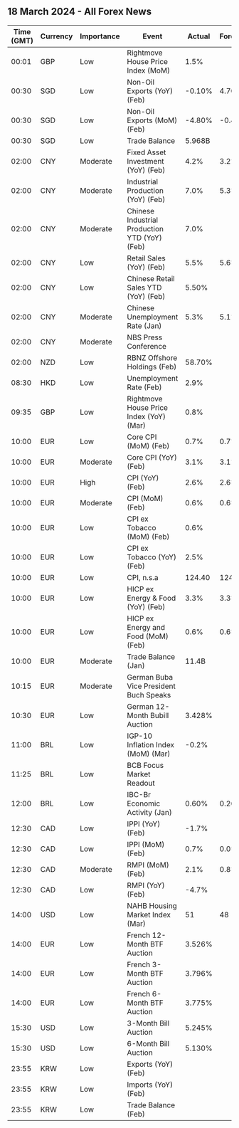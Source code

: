 ## 18 March 2024 - All Forex News

| Time (GMT) | Currency | Importance | Event | Actual | Forecast | Previous |
|------|----------|------------|-------|--------|----------|----------|
| 00:01 | GBP | Low | Rightmove House Price Index (MoM) | 1.5% |  | 0.9% |
| 00:30 | SGD | Low | Non-Oil Exports (YoY) (Feb) | -0.10% | 4.70% | 16.70% |
| 00:30 | SGD | Low | Non-Oil Exports (MoM) (Feb) | -4.80% | -0.40% | 2.20% |
| 00:30 | SGD | Low | Trade Balance | 5.968B |  | 7.423B |
| 02:00 | CNY | Moderate | Fixed Asset Investment (YoY) (Feb) | 4.2% | 3.2% | 3.0% |
| 02:00 | CNY | Moderate | Industrial Production (YoY) (Feb) | 7.0% | 5.3% | 6.8% |
| 02:00 | CNY | Moderate | Chinese Industrial Production YTD (YoY) (Feb) | 7.0% |  | 4.6% |
| 02:00 | CNY | Low | Retail Sales (YoY) (Feb) | 5.5% | 5.6% | 7.4% |
| 02:00 | CNY | Low | Chinese Retail Sales YTD (YoY) (Feb) | 5.50% |  | 7.22% |
| 02:00 | CNY | Moderate | Chinese Unemployment Rate (Jan) | 5.3% | 5.1% | 5.1% |
| 02:00 | CNY | Moderate | NBS Press Conference |  |  |  |
| 02:00 | NZD | Low | RBNZ Offshore Holdings (Feb) | 58.70% |  | 57.70% |
| 08:30 | HKD | Low | Unemployment Rate (Feb) | 2.9% |  | 2.9% |
| 09:35 | GBP | Low | Rightmove House Price Index (YoY) (Mar) | 0.8% |  | 0.1% |
| 10:00 | EUR | Low | Core CPI (MoM) (Feb) | 0.7% | 0.7% | -0.9% |
| 10:00 | EUR | Moderate | Core CPI (YoY) (Feb) | 3.1% | 3.1% | 3.3% |
| 10:00 | EUR | High | CPI (YoY) (Feb) | 2.6% | 2.6% | 2.8% |
| 10:00 | EUR | Moderate | CPI (MoM) (Feb) | 0.6% | 0.6% | -0.4% |
| 10:00 | EUR | Low | CPI ex Tobacco (MoM) (Feb) | 0.6% |  | -0.4% |
| 10:00 | EUR | Low | CPI ex Tobacco (YoY) (Feb) | 2.5% |  | 2.7% |
| 10:00 | EUR | Low | CPI, n.s.a | 124.40 | 124.37 | 123.60 |
| 10:00 | EUR | Low | HICP ex Energy & Food (YoY) (Feb) | 3.3% | 3.3% | 3.6% |
| 10:00 | EUR | Low | HICP ex Energy and Food (MoM) (Feb) | 0.6% | 0.6% | -0.6% |
| 10:00 | EUR | Moderate | Trade Balance (Jan) | 11.4B |  | 16.8B |
| 10:15 | EUR | Moderate | German Buba Vice President Buch Speaks |  |  |  |
| 10:30 | EUR | Low | German 12-Month Bubill Auction | 3.428% |  | 3.359% |
| 11:00 | BRL | Low | IGP-10 Inflation Index (MoM) (Mar) | -0.2% |  | -0.7% |
| 11:25 | BRL | Low | BCB Focus Market Readout |  |  |  |
| 12:00 | BRL | Low | IBC-Br Economic Activity (Jan) | 0.60% | 0.26% | 0.82% |
| 12:30 | CAD | Low | IPPI (YoY) (Feb) | -1.7% |  | -2.9% |
| 12:30 | CAD | Low | IPPI (MoM) (Feb) | 0.7% | 0.0% | -0.1% |
| 12:30 | CAD | Moderate | RMPI (MoM) (Feb) | 2.1% | 0.8% | 1.2% |
| 12:30 | CAD | Low | RMPI (YoY) (Feb) | -4.7% |  | -6.5% |
| 14:00 | USD | Low | NAHB Housing Market Index (Mar) | 51 | 48 | 48 |
| 14:00 | EUR | Low | French 12-Month BTF Auction | 3.526% |  | 3.450% |
| 14:00 | EUR | Low | French 3-Month BTF Auction | 3.796% |  | 3.813% |
| 14:00 | EUR | Low | French 6-Month BTF Auction | 3.775% |  | 3.747% |
| 15:30 | USD | Low | 3-Month Bill Auction | 5.245% |  | 5.250% |
| 15:30 | USD | Low | 6-Month Bill Auction | 5.130% |  | 5.100% |
| 23:55 | KRW | Low | Exports (YoY) (Feb) |  |  | 4.8% |
| 23:55 | KRW | Low | Imports (YoY) (Feb) |  |  | -13.1% |
| 23:55 | KRW | Low | Trade Balance (Feb) |  |  | 4.30B |
